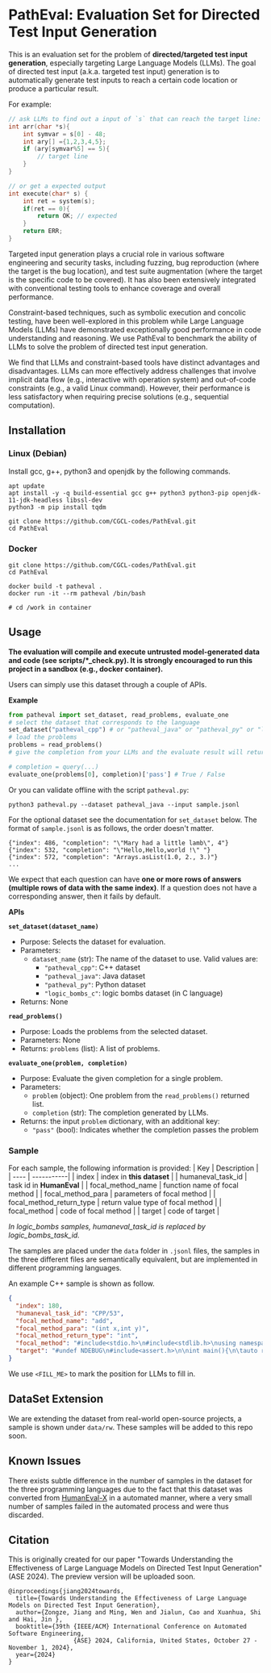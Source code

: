 # PathEval: Evaluation Set for Directed Test Input Generation

This is an evaluation set for the problem of **directed/targeted test input generation**, especially targeting Large Language Models (LLMs).
The goal of directed test input (a.k.a. targeted test input) generation is to automatically generate test inputs to reach a certain code location or produce a particular result. 

For example:
```c
// ask LLMs to find out a input of `s` that can reach the target line:
int arr(char *s){
    int symvar = s[0] - 48;
    int ary[] ={1,2,3,4,5};
    if (ary[symvar%5] == 5){
        // target line
    }
}

// or get a expected output
int execute(char* s) {
    int ret = system(s);
    if(ret == 0){
        return OK; // expected
    }
    return ERR;
}
```

Targeted input generation plays a crucial role in various software engineering and security tasks, including fuzzing, bug reproduction (where the target is the bug location), and test suite augmentation (where the target is the specific code to be covered). It has also been extensively integrated with conventional testing tools to enhance coverage and overall performance.

Constraint-based techniques, such as symbolic execution
and concolic testing, have been well-explored in this problem while Large Language Models (LLMs) have demonstrated exceptionally good performance in code understanding and reasoning. We use PathEval to benchmark the ability of LLMs to solve the problem of directed test input generation. 


We find that LLMs and constraint-based tools have distinct advantages and disadvantages. 
LLMs can more effectively address challenges that involve implicit data flow (e.g., interactive with operation system) and out-of-code constraints (e.g., a valid Linux command). However, their performance is less satisfactory when requiring precise solutions (e.g., sequential computation).
## Installation

### Linux (Debian)
Install gcc, g++, python3 and openjdk by the following commands.
```shell
apt update
apt install -y -q build-essential gcc g++ python3 python3-pip openjdk-11-jdk-headless libssl-dev
python3 -m pip install tqdm

git clone https://github.com/CGCL-codes/PathEval.git
cd PathEval
```

### Docker
```shell
git clone https://github.com/CGCL-codes/PathEval.git
cd PathEval

docker build -t patheval .
docker run -it --rm patheval /bin/bash

# cd /work in container
```

## Usage
**The evaluation will compile and execute untrusted model-generated data and code (see scripts/*_check.py). It is strongly encouraged to run this project in a sandbox (e.g., docker container).**

Users can simply use this dataset through a couple of APIs.

**Example**
```python
from patheval import set_dataset, read_problems, evaluate_one
# select the dataset that corresponds to the language
set_dataset("patheval_cpp") # or "patheval_java" or "patheval_py" or "logic_bombs_c"
# load the problems
problems = read_problems()
# give the completion from your LLMs and the evaluate result will return.

# completion = query(...)
evaluate_one(problems[0], completion)['pass'] # True / False
```

Or you can validate offline with the script `patheval.py`:
```shell
python3 patheval.py --dataset patheval_java --input sample.jsonl
```
For the optional dataset see the documentation for `set_dataset` below.
The format of `sample.jsonl` is as follows, the order doesn't matter.
```text
{"index": 486, "completion": "\"Mary had a little lamb\", 4"}
{"index": 532, "completion": "\"Hello,Hello,world !\" "}
{"index": 572, "completion": "Arrays.asList(1.0, 2., 3.)"}
...
```
We expect that each question can have **one or more rows of answers (multiple rows of data with the same index)**. If a question does not have a corresponding answer, then it fails by default.

**APIs**

**`set_dataset(dataset_name)`**
- Purpose: Selects the dataset for evaluation.
- Parameters:
  - `dataset_name` (str): The name of the dataset to use. Valid values are:
    - `"patheval_cpp"`: C++ dataset
    - `"patheval_java"`: Java dataset
    - `"patheval_py"`: Python dataset
    - `"logic_bombs_c"`: logic bombs dataset (in C language)
- Returns: None

**`read_problems()`**
- Purpose: Loads the problems from the selected dataset.
- Parameters: None
- Returns: `problems` (list): A list of problems.

**`evaluate_one(problem, completion)`**
- Purpose: Evaluate the given completion for a single problem.
- Parameters:
  - `problem` (object): One problem from the `read_problems()` returned list.
  - `completion` (str): The completion generated by LLMs.
- Returns: the input `problem` dictionary, with an additional key:
  - `"pass"` (bool): Indicates whether the completion passes the problem

### Sample
For each sample, the following information is provided:
| Key | Description |
| ---- | -----------| 
| index | index in **this dataset** |
| humaneval_task_id | task id in **HumanEval** | 
| focal_method_name | function name of focal method |
| focal_method_para | parameters of focal method |
| focal_method_return_type | return value type of focal method |
| focal_method | code of focal method |
| target | code of target | 

*In logic_bombs samples, humaneval_task_id is replaced by logic_bombs_task_id.*

The samples are placed under the `data` folder in `.jsonl` files, the samples in the three different files are semantically equivalent, but are implemented in different programming languages. 

An example C++ sample is shown as follow.
```json
{
  "index": 180,
  "humaneval_task_id": "CPP/53",
  "focal_method_name": "add",
  "focal_method_para": "(int x,int y)",
  "focal_method_return_type": "int",
  "focal_method": "#include<stdio.h>\n#include<stdlib.h>\nusing namespace std;\n#include<algorithm>\n#include<math.h>\nint add(int x,int y){\n    return x+y;\n}",
  "target": "#undef NDEBUG\n#include<assert.h>\n\nint main(){\n\tauto result = add(<FILL_ME>);\n\tassert(result==5);\n}"
}
```
We use `<FILL_ME>` to mark the position for LLMs to fill in.

## DataSet Extension
We are extending the dataset from real-world open-source projects, a sample is shown under `data/rw`. These samples will be added to this repo soon.

## Known Issues
There exists subtle difference in the number of samples in the dataset for the three programming languages due to the fact that this dataset was converted from [HumanEval-X](https://huggingface.co/datasets/THUDM/humaneval-x) in a automated manner, where a very small number of samples failed in the automated process and were thus discarded.

## Citation
This is originally created for our paper "Towards Understanding the Effectiveness of Large Language Models on Directed Test Input Generation" (ASE 2024). The preview version will be uploaded soon.

```text
@inproceedings{jiang2024towards,
  title={Towards Understanding the Effectiveness of Large Language Models on Directed Test Input Generation},
  author={Zongze, Jiang and Ming, Wen and Jialun, Cao and Xuanhua, Shi and Hai, Jin },
  booktitle={39th {IEEE/ACM} International Conference on Automated Software Engineering,
                  {ASE} 2024, California, United States, October 27 - November 1, 2024},
  year={2024}
}
```